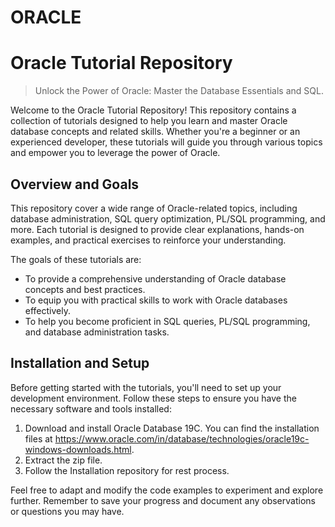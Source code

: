 # ORACLE
# Oracle Tutorial Repository

> Unlock the Power of Oracle: Master the Database Essentials and SQL.

Welcome to the Oracle Tutorial Repository! This repository contains a collection of tutorials designed to help you learn and master Oracle database concepts and related skills. Whether you're a beginner or an experienced developer, these tutorials will guide you through various topics and empower you to leverage the power of Oracle.

## Overview and Goals

This repository cover a wide range of Oracle-related topics, including database administration, SQL query optimization, PL/SQL programming, and more. Each tutorial is designed to provide clear explanations, hands-on examples, and practical exercises to reinforce your understanding.

The goals of these tutorials are:
- To provide a comprehensive understanding of Oracle database concepts and best practices.
- To equip you with practical skills to work with Oracle databases effectively.
- To help you become proficient in SQL queries, PL/SQL programming, and database administration tasks.

## Installation and Setup

Before getting started with the tutorials, you'll need to set up your development environment. Follow these steps to ensure you have the necessary software and tools installed:

1. Download and install Oracle Database 19C. You can find the installation files at https://www.oracle.com/in/database/technologies/oracle19c-windows-downloads.html.
2. Extract the zip file.
3. Follow the Installation repository for rest process.



Feel free to adapt and modify the code examples to experiment and explore further. Remember to save your progress and document any observations or questions you may have.

